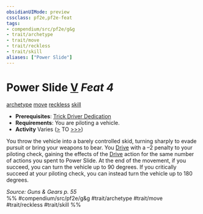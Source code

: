 ```yaml
---
obsidianUIMode: preview
cssclass: pf2e,pf2e-feat
tags:
- compendium/src/pf2e/g&g
- trait/archetype
- trait/move
- trait/reckless
- trait/skill
aliases: ["Power Slide"]
---
```

# Power Slide  [V](../../Rules/core-rulebook/chapter-9-playing-the-game.md#Actions "Varies") *Feat 4*  
[archetype](../../Rules/traits/archetype.md)  [move](../../Rules/traits/move.md)  [reckless](../../Rules/traits/reckless-gmg.md)  [skill](../../Rules/traits/skill.md)  

- **Prerequisites**: [Trick Driver Dedication](trick-driver-dedication-g-g.md)
- **Requirements**: You are piloting a vehicle.
- **Activity** Varies ([>](../../Rules/core-rulebook/chapter-9-playing-the-game.md#Actions "Single Action") TO [>>>](../../Rules/core-rulebook/chapter-9-playing-the-game.md#Actions "Three-Action"))

You throw the vehicle into a barely controlled skid, turning sharply to evade pursuit or bring your weapons to bear. You [Drive](../../Rules/actions/drive-gmg.md) with a –2 penalty to your piloting check, gaining the effects of the [Drive](../../Rules/actions/drive-gmg.md) action for the same number of actions you spent to Power Slide. At the end of the movement, if you succeed, you can turn the vehicle up to 90 degrees. If you critically succeed at your piloting check, you can instead turn the vehicle up to 180 degrees.

*Source: Guns & Gears p. 55*  
%% #compendium/src/pf2e/g&g #trait/archetype #trait/move #trait/reckless #trait/skill %%